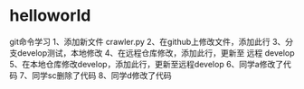 # helloworld
git命令学习
1、添加新文件 crawler.py
2、在github上修改文件，添加此行
3、分支develop测试，本地修改
4、在远程仓库修改，添加此行，更新至 远程 develop
5、在本地仓库修改develop，添加此行，更新至远程develop
6、同学a修改了代码
7、同学sc删除了代码
8、同学d修改了代码
